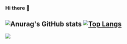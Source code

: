 ### Hi there 👋
![Anurag's GitHub stats](https://github-readme-stats.vercel.app/api?username=hee9005&show_icons=true&theme=radical)
[![Top Langs](https://github-readme-stats.vercel.app/api/top-langs/?username=hee9005&layout=compact)](https://github.com/hee9005/github-readme-stats)
--------------------------------------------------------------------------------------------------
<img src="https://img.shields.io/badge/java-%23007396.svg?&style=for-the-badge&logo=java&logoColor=white" />
